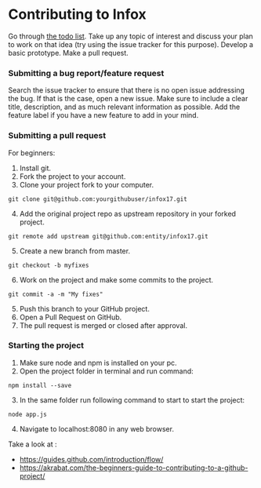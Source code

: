 # Contributing to Infox

Go through [the todo list][I]. Take up any topic of interest and discuss your plan to work on that idea (try using the issue tracker for this purpose). Develop a basic prototype. Make a pull request.


### Submitting a bug report/feature request

Search the issue tracker to ensure that there is no open issue addressing the bug.
If that is the case, open a new issue. Make sure to include a clear title, description, and as much relevant information as possible.
Add the feature label if you have a new feature to add in your mind.

### Submitting a pull request

For beginners:
1. Install git.
2. Fork the project to your account.
3. Clone your project fork to your computer.
```
git clone git@github.com:yourgithubuser/infox17.git
```
4. Add the original project repo as upstream repository in your forked project.
```
git remote add upstream git@github.com:entity/infox17.git
```
5. Create a new branch from master.
```
git checkout -b myfixes
```
6. Work on the project and make some commits to the project.
```
git commit -a -m "My fixes"
```
5. Push this branch to your GitHub project.
6. Open a Pull Request on GitHub.
8. The pull request is merged or closed after approval.

### Starting the project
1. Make sure node and npm is installed on your pc.
2. Open the project folder in terminal and run command:
```
npm install --save
```
3. In the same folder run following command to start to start the project:
```
node app.js
```
4. Navigate to localhost:8080 in any web browser.

Take a look at : 
* https://guides.github.com/introduction/flow/
* https://akrabat.com/the-beginners-guide-to-contributing-to-a-github-project/

[I]: /TODO.md

